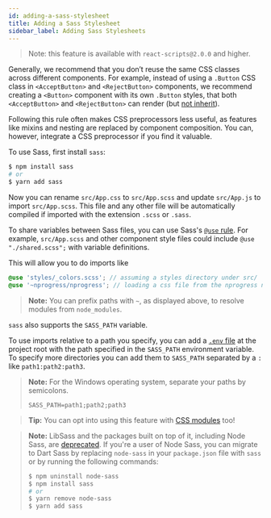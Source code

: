 ```yaml
---
id: adding-a-sass-stylesheet
title: Adding a Sass Stylesheet
sidebar_label: Adding Sass Stylesheets
---
```


> Note: this feature is available with `react-scripts@2.0.0` and higher.

Generally, we recommend that you don’t reuse the same CSS classes across different components. For example, instead of using a `.Button` CSS class in `<AcceptButton>` and `<RejectButton>` components, we recommend creating a `<Button>` component with its own `.Button` styles, that both `<AcceptButton>` and `<RejectButton>` can render (but [not inherit](https://facebook.github.io/react/docs/composition-vs-inheritance.html)).

Following this rule often makes CSS preprocessors less useful, as features like mixins and nesting are replaced by component composition. You can, however, integrate a CSS preprocessor if you find it valuable.

To use Sass, first install `sass`:

```sh
$ npm install sass
# or
$ yarn add sass
```

Now you can rename `src/App.css` to `src/App.scss` and update `src/App.js` to import `src/App.scss`.
This file and any other file will be automatically compiled if imported with the extension `.scss` or `.sass`.

To share variables between Sass files, you can use Sass's [`@use` rule](https://sass-lang.com/documentation/at-rules/use). For example, `src/App.scss` and other component style files could include `@use "./shared.scss";` with variable definitions.

This will allow you to do imports like

```scss
@use 'styles/_colors.scss'; // assuming a styles directory under src/
@use '~nprogress/nprogress'; // loading a css file from the nprogress node module
```

> **Note:** You can prefix paths with `~`, as displayed above, to resolve modules from `node_modules`.

`sass` also supports the `SASS_PATH` variable.

To use imports relative to a path you specify, you can add a [`.env` file](https://github.com/facebook/create-react-app/blob/main/docusaurus/docs/adding-custom-environment-variables.md#adding-development-environment-variables-in-env) at the project root with the path specified in the `SASS_PATH` environment variable. To specify more directories you can add them to `SASS_PATH` separated by a `:` like `path1:path2:path3`.

> **Note:** For the Windows operating system, separate your paths by semicolons.
>
> ```
> SASS_PATH=path1;path2;path3
> ```

> **Tip:** You can opt into using this feature with [CSS modules](adding-a-css-modules-stylesheet.md) too!

> **Note:** LibSass and the packages built on top of it, including Node Sass, are [deprecated](https://sass-lang.com/blog/libsass-is-deprecated).
> If you're a user of Node Sass, you can migrate to Dart Sass by replacing `node-sass` in your `package.json` file with `sass` or by running the following commands:
>
> ```sh
> $ npm uninstall node-sass
> $ npm install sass
> # or
> $ yarn remove node-sass
> $ yarn add sass
> ```
